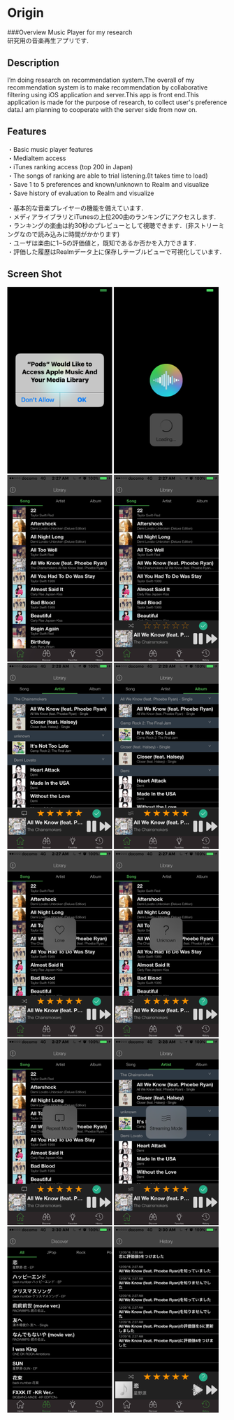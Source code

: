 # Origin

###Overview
Music Player for my research  
研究用の音楽再生アプリです.  

## Description
I’m doing research on recommendation system.The overall of my recommendation system is to make recommendation by collaborative filtering using iOS application and server.This app is front end.This application is made for the purpose of research, to collect user's preference data.I am planning to cooperate with the server side from now on.

## Features
・Basic music player features  
・MediaItem access  
・iTunes ranking access (top 200 in Japan)  
・The songs of ranking are able to trial listening.(It takes time to load)  
・Save 1 to 5 preferences and known/unknown to Realm and visualize  
・Save history of evaluation to Realm and visualize  

・基本的な音楽プレイヤーの機能を備えています.  
・メディアライブラリとiTunesの上位200曲のランキングにアクセスします.  
・ランキングの楽曲は約30秒のプレビューとして視聴できます．(非ストリーミングなので読み込みに時間がかかります)   
・ユーザは楽曲に1~5の評価値と，既知であるか否かを入力できます.    
・評価した履歴はRealmデータ上に保存しテーブルビューで可視化しています.  

## Screen Shot
<img src="https://github.com/uesmgn/Origin/blob/Origin1.6/Origin/img1.PNG?raw=true" width="240px">
<img src="https://github.com/uesmgn/Origin/blob/Origin1.6/Origin/img2.PNG?raw=true" width="240px">
<img src="https://github.com/uesmgn/Origin/blob/Origin1.6/Origin/img3.PNG?raw=true" width="240px">
<img src="https://github.com/uesmgn/Origin/blob/Origin1.6/Origin/img4.PNG?raw=true" width="240px">
<img src="https://github.com/uesmgn/Origin/blob/Origin1.6/Origin/img5.PNG?raw=true" width="240px">
<img src="https://github.com/uesmgn/Origin/blob/Origin1.6/Origin/img6.PNG?raw=true" width="240px">
<img src="https://github.com/uesmgn/Origin/blob/Origin1.6/Origin/img7.PNG?raw=true" width="240px">
<img src="https://github.com/uesmgn/Origin/blob/Origin1.6/Origin/img8.PNG?raw=true" width="240px">
<img src="https://github.com/uesmgn/Origin/blob/Origin1.6/Origin/img9.PNG?raw=true" width="240px">
<img src="https://github.com/uesmgn/Origin/blob/Origin1.6/Origin/img10.PNG?raw=true" width="240px">
<img src="https://github.com/uesmgn/Origin/blob/Origin1.6/Origin/img11.PNG?raw=true" width="240px">
<img src="https://github.com/uesmgn/Origin/blob/Origin1.6/Origin/img12.PNG?raw=true" width="240px">
